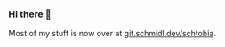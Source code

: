 ### Hi there 👋

Most of my stuff is now over at [git.schmidl.dev/schtobia](https://git.schmidl.dev/schtobia).
